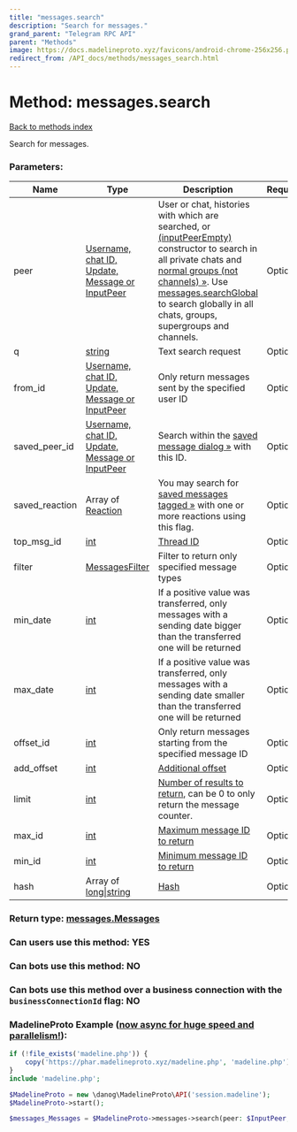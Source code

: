 ```yaml
---
title: "messages.search"
description: "Search for messages."
grand_parent: "Telegram RPC API"
parent: "Methods"
image: https://docs.madelineproto.xyz/favicons/android-chrome-256x256.png
redirect_from: /API_docs/methods/messages_search.html
---
```

# Method: messages.search
[Back to methods index](index.html)



Search for messages.

### Parameters:

| Name     |    Type       | Description | Required |
|----------|---------------|-------------|----------|
|peer|[Username, chat ID, Update, Message or InputPeer](/API_docs/types/InputPeer.html) | User or chat, histories with which are searched, or [(inputPeerEmpty)](../constructors/inputPeerEmpty.html) constructor to search in all private chats and [normal groups (not channels) »](https://core.telegram.org/api/channel). Use [messages.searchGlobal](../methods/messages.searchGlobal.html) to search globally in all chats, groups, supergroups and channels. | Optional|
|q|[string](/API_docs/types/string.html) | Text search request | Optional|
|from\_id|[Username, chat ID, Update, Message or InputPeer](/API_docs/types/InputPeer.html) | Only return messages sent by the specified user ID | Optional|
|saved\_peer\_id|[Username, chat ID, Update, Message or InputPeer](/API_docs/types/InputPeer.html) | Search within the [saved message dialog »](https://core.telegram.org/api/saved-messages) with this ID. | Optional|
|saved\_reaction|Array of [Reaction](/API_docs/types/Reaction.html) | You may search for [saved messages tagged »](https://core.telegram.org/api/saved-messages#tags) with one or more reactions using this flag. | Optional|
|top\_msg\_id|[int](/API_docs/types/int.html) | [Thread ID](https://core.telegram.org/api/threads) | Optional|
|filter|[MessagesFilter](/API_docs/types/MessagesFilter.html) | Filter to return only specified message types | Optional|
|min\_date|[int](/API_docs/types/int.html) | If a positive value was transferred, only messages with a sending date bigger than the transferred one will be returned | Optional|
|max\_date|[int](/API_docs/types/int.html) | If a positive value was transferred, only messages with a sending date smaller than the transferred one will be returned | Optional|
|offset\_id|[int](/API_docs/types/int.html) | Only return messages starting from the specified message ID | Optional|
|add\_offset|[int](/API_docs/types/int.html) | [Additional offset](https://core.telegram.org/api/offsets) | Optional|
|limit|[int](/API_docs/types/int.html) | [Number of results to return](https://core.telegram.org/api/offsets), can be 0 to only return the message counter. | Optional|
|max\_id|[int](/API_docs/types/int.html) | [Maximum message ID to return](https://core.telegram.org/api/offsets) | Optional|
|min\_id|[int](/API_docs/types/int.html) | [Minimum message ID to return](https://core.telegram.org/api/offsets) | Optional|
|hash|Array of [long\|string](/API_docs/types/long\|string.html) | [Hash](https://core.telegram.org/api/offsets) | Optional|


### Return type: [messages.Messages](/API_docs/types/messages.Messages.html)

### Can users use this method: **YES**


### Can bots use this method: **NO**


### Can bots use this method over a business connection with the `businessConnectionId` flag: **NO**


### MadelineProto Example ([now async for huge speed and parallelism!](https://docs.madelineproto.xyz/docs/ASYNC.html)):


```php
if (!file_exists('madeline.php')) {
    copy('https://phar.madelineproto.xyz/madeline.php', 'madeline.php');
}
include 'madeline.php';

$MadelineProto = new \danog\MadelineProto\API('session.madeline');
$MadelineProto->start();

$messages_Messages = $MadelineProto->messages->search(peer: $InputPeer, q: 'string', from_id: $InputPeer, saved_peer_id: $InputPeer, saved_reaction: [$Reaction, $Reaction], top_msg_id: $int, filter: $MessagesFilter, min_date: $int, max_date: $int, offset_id: $int, add_offset: $int, limit: $int, max_id: $int, min_id: $int, hash: [$long\|string, $long\|string], );
```

